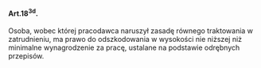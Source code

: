 #### Art.18<sup>3d</sup>.

Osoba, wobec której pracodawca naruszył zasadę równego traktowania w zatrudnieniu, ma prawo do odszkodowania w wysokości nie niższej niż minimalne wynagrodzenie za pracę, ustalane na podstawie odrębnych przepisów.